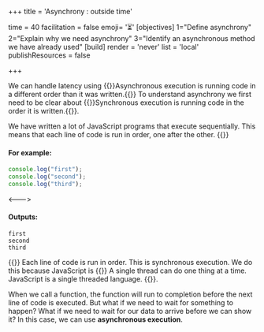 +++
title = 'Asynchrony : outside time'

time = 40
facilitation = false
emoji= '⏳'
[objectives]
1="Define asynchrony"
2="Explain why we need asynchrony"
3="Identify an asynchronous method we have already used"
[build]
  render = 'never'
  list = 'local'
  publishResources = false

+++

We can handle latency using {{<tooltip title="asynchronous execution">}}Asynchronous execution is running code in a different order than it was written.{{</tooltip>}} To understand asynchrony we first need to be clear about {{<tooltip title="synchronous execution">}}Synchronous execution is running code in the order it is written.{{</tooltip>}}.

We have written a lot of JavaScript programs that execute sequentially. This means that each line of code is run in order, one after the other.
{{<columns>}}

#### For example:

```js
console.log("first");
console.log("second");
console.log("third");
```

<--->

#### Outputs:

```console
first
second
third
```

{{</columns>}}
Each line of code is run in order. This is synchronous execution. We do this because JavaScript is {{<tooltip title="single threaded">}}
A single thread can do one thing at a time. JavaScript is a single threaded language.
{{</tooltip>}}.

When we call a function, the function will run to completion before the next line of code is executed. But what if we need to wait for something to happen? What if we need to wait for our data to arrive before we can show it? In this case, we can use **asynchronous execution**.
